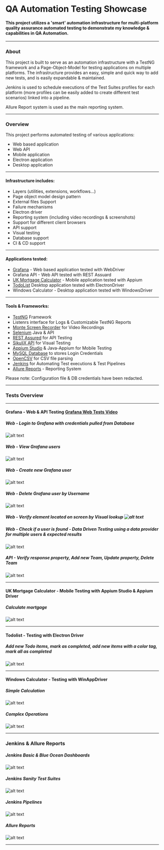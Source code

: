 # QA Automation Testing Showcase
#### This project utilizes a 'smart' automation infrastructure for multi-platform quality assurance automated testing to demonstrate my knowledge & capabilities in QA Automation.

---

### About

This project is built to serve as an automation infrastructure with a TestNG framework and a Page-Object-Model for testing applications on multiple platforms.
The infrastructure provides an easy, simple and quick way to add new tests, and is easily expandable & maintained.

Jenkins is used to schedule executions of the Test Suites profiles for each platform (more profiles can be easily added to create different test scenarios) linked into a pipeline.

Allure Report system is used as the main reporting system.

---

### Overview

This project performs automated testing of various applications:
* Web based application
* Web API
* Mobile application
* Electron application
* Desktop application

---

#### Infrastructure includes:

* Layers (utilities, extensions, workflows...)
* Page object model design pattern
* External files Support
* Failure mechanisms
* Electron driver
* Reporting system (including video recordings & screenshots)
* Support for different client browsers
* API support
* Visual testing
* Database support
* CI & CD support

---

#### Applications tested:

* [Grafana](https://grafana.com/grafana/) - Web based application tested with WebDriver
* Grafana API - Web API tested with REST Assuard
* [UK Mortgage Calculator](https://play.google.com/store/apps/details?id=uk.co.jamesgrimwood.mortgageadvisor&hl=en_GB&gl=US) - Mobile application tested with Appium
* [TodoList](https://github.com/blaadje/Todolist) Desktop application tested with ElectronDriver
* Windows Calculator - Desktop application tested with WindowsDriver

---

#### Tools & Frameworks:

* [TestNG](https://testng.org/) Framework
* Listenrs interface for Logs & Customizable TestNG Reports
* [Monte Screen Recorder](https://github.com/sbtqa/monte-media/blob/master/src/main/ru/sbtqa/monte/screenrecorder/ScreenRecorder.java) for Video Recordings
* [Selenium](https://www.selenium.dev/) Java & API
* [REST Assured](https://rest-assured.io/) for API Testing
* [SikuliX API](http://sikulix.com/) for Visual Testing
* [Appium Studio](https://digital.ai/continuous-testing/eclipse-intellij-plugins) & Java-Appium for Mobile Testing
* [MySQL Database](https://remotemysql.com/) to stores Login Credentials
* [OpenCSV](http://opencsv.sourceforge.net/) for CSV file parsing
* [Jenkins](https://www.jenkins.io/) for Automating Test executions & Test Pipelines
* [Allure Reports](http://allure.qatools.ru/) - Reporting System

Please note: Configuration file & DB credentials have been redacted. 

---

### Tests Overview

---

#### Grafana - Web & API Testing [Grafana Web Tests Video](https://drive.google.com/file/d/1yubF4IKtwFYXZvSW8g9FfKCWxKsCSmH2/view?usp=sharing)

##### Web - Login to Grafana with credentials pulled from Database
![alt text](https://raw.githubusercontent.com/Zapkid/QA-Automation-Testing-Showcase/master/ImageRepository/Grafana_Login.gif "Grafana Login")

##### Web - View Grafana users
![alt text](https://raw.githubusercontent.com/Zapkid/QA-Automation-Testing-Showcase/master/ImageRepository/GrafanaCheckUser.gif "Grafana Users")

##### Web - Create new Grafana user
![alt text](https://raw.githubusercontent.com/Zapkid/QA-Automation-Testing-Showcase/master/ImageRepository/GrafanaAddUser.gif "Grafana Add NEW User")

##### Web - Delete Grafana user by Username
![alt text](https://raw.githubusercontent.com/Zapkid/QA-Automation-Testing-Showcase/master/ImageRepository/GrafanaDeleteUser.gif "Grafana Delete User")

##### Web - Verify element located on screen by Visual lookup ![alt text](https://raw.githubusercontent.com/Zapkid/QA-Automation-Testing-Showcase/master/ImageRepository/GrafanaAvatar.png "Grafana Visual Search")

##### Web - Check if a user is found - Data Driven Testing using a data provider for multiple users & expected results
![alt text](https://raw.githubusercontent.com/Zapkid/QA-Automation-Testing-Showcase/master/ImageRepository/GrafanaSearchUsers.gif "Grafana DDT")

##### API - Verify response property, Add new Team, Update property, Delete Team
![alt text](https://raw.githubusercontent.com/Zapkid/QA-Automation-Testing-Showcase/master/ImageRepository/APIprints.gif "Grafana API")

---

#### UK Mortgage Calculator - Mobile Testing with Appium Studio & Appium Driver

##### Calculate mortgage
![alt text](https://raw.githubusercontent.com/Zapkid/QA-Automation-Testing-Showcase/master/ImageRepository/Mobile2.gif "Mobile - Calculate mortgage")

---

#### Todolist - Testing with Electron Driver

##### Add new Todo items, mark as completed, add new items with a color tag, mark all as completed
![alt text](https://raw.githubusercontent.com/Zapkid/QA-Automation-Testing-Showcase/master/ImageRepository/Electron_gif.gif "Electron Driver Testing")

---

#### Windows Calculator - Testing with WinAppDriver

##### Simple Calculation
![alt text](https://raw.githubusercontent.com/Zapkid/QA-Automation-Testing-Showcase/master/ImageRepository/CalcDivByZero.gif "Windows Calculator Testing - Division by Zero")

##### Complex Operations
![alt text](https://raw.githubusercontent.com/Zapkid/QA-Automation-Testing-Showcase/master/ImageRepository/CalcComplex.gif "Windows Calculator Testing - Complex Operations")

---

### Jenkins & Allure Reports

##### Jenkins Basic & Blue Ocean Dashboards
![alt text](https://raw.githubusercontent.com/Zapkid/QA-Automation-Testing-Showcase/master/ImageRepository/JenkinsDashboards.gif "Jenkins - Dashboard")

##### Jenkins Sanity Test Suites
![alt text](https://raw.githubusercontent.com/Zapkid/QA-Automation-Testing-Showcase/master/ImageRepository/SanitySuccess.gif "Jenkins - Sanity Testing")

##### Jenkins Pipelines
![alt text](https://raw.githubusercontent.com/Zapkid/QA-Automation-Testing-Showcase/master/ImageRepository/pipelines.PNG "Jenkins - Pipelines")

##### Allure Reports
![alt text](https://raw.githubusercontent.com/Zapkid/QA-Automation-Testing-Showcase/master/ImageRepository/AllureReports.gif "Allure Reports")

---



